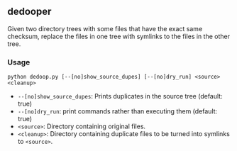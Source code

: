 ## dedooper

Given two directory trees with some files that have the exact same checksum,
replace the files in one tree with symlinks to the files in the other tree.

### Usage

`python dedoop.py [--[no]show_source_dupes] [--[no]dry_run] <source> <cleanup>`

* `--[no]show_source_dupes`: Prints duplicates in the source tree (default: true)
* `--[no]dry_run`: print commands rather than executing them (default: true)
* `<source>`: Directory containing original files.
* `<cleanup>`: Directory containing duplicate files to be turned into symlinks to `<source>`.
